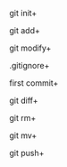 git init+

git add+

git modify+

.gitignore+

first commit+

git diff+

git rm+

git mv+

git push+

